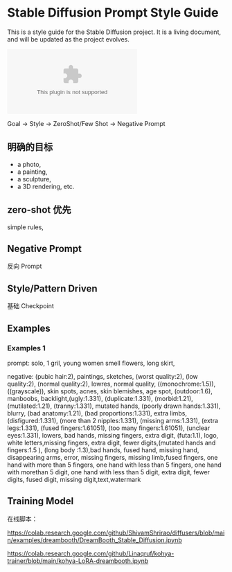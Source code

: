 # Stable Diffusion Prompt Style Guide

This is a style guide for the Stable Diffusion project. It is a living document, and will be updated as the project evolves.

![](styles.csv)

Goal -> Style -> ZeroShot/Few Shot -> Negative Prompt

## 明确的目标

- a photo,
- a painting,
- a sculpture,
- a 3D rendering, etc. 


## zero-shot 优先

simple rules,

## Negative Prompt

反向 Prompt

## Style/Pattern Driven

基础 Checkpoint


## Examples


### Examples 1


prompt: solo, 1 gril, young women smell flowers, long skirt,

negative: (pubic hair:2), paintings, sketches, (worst quality:2), (low quality:2), (normal quality:2), lowres, normal quality, ((monochrome:1.5)), ((grayscale)), skin spots, acnes, skin blemishes, age spot, (outdoor:1.6), manboobs, backlight,(ugly:1.331), (duplicate:1.331), (morbid:1.21), (mutilated:1.21), (tranny:1.331), mutated hands, (poorly drawn hands:1.331), blurry, (bad anatomy:1.21), (bad proportions:1.331), extra limbs, (disfigured:1.331), (more than 2 nipples:1.331), (missing arms:1.331), (extra legs:1.331), (fused fingers:1.61051), (too many fingers:1.61051), (unclear eyes:1.331), lowers, bad hands, missing fingers, extra digit, (futa:1.1), logo, white letters,missing fingers, extra digit, fewer digits,(mutated hands and fingers:1.5 ), (long body :1.3),bad hands, fused hand, missing hand, disappearing arms, error, missing fingers, missing limb,fused fingers, one hand with more than 5 fingers, one hand with less than 5 fingers, one hand with morethan 5 digit, one hand with less than 5 digit, extra digit, fewer digits, fused digit, missing digit,text,watermark


## Training Model


在线脚本：


https://colab.research.google.com/github/ShivamShrirao/diffusers/blob/main/examples/dreambooth/DreamBooth_Stable_Diffusion.ipynb

https://colab.research.google.com/github/Linaqruf/kohya-trainer/blob/main/kohya-LoRA-dreambooth.ipynb




